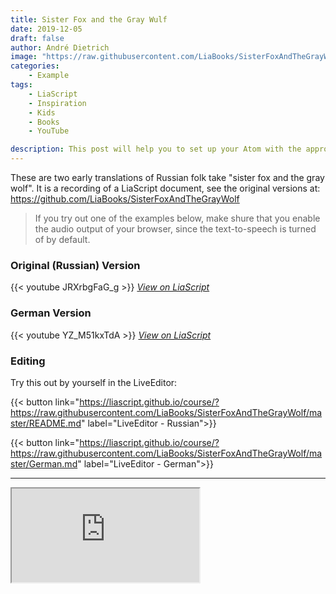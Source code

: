 ```yaml
---
title: Sister Fox and the Gray Wulf
date: 2019-12-05
draft: false
author: André Dietrich
image: "https://raw.githubusercontent.com/LiaBooks/SisterFoxAndTheGrayWolf/master/pic/20.png"
categories: 
    - Example
tags: 
    - LiaScript
    - Inspiration
    - Kids
    - Books
    - YouTube

description: This post will help you to set up your Atom with the appropriate plugins to speed up your development process.
---
```


These are two early translations of Russian folk take "sister fox and the gray wolf".
It is a recording of a LiaScript document, see the original versions at:
https://github.com/LiaBooks/SisterFoxAndTheGrayWolf

> If you try out one of the examples below, make shure that you enable the audio output of your browser, since the text-to-speech is turned of by default.

### Original (Russian) Version

{{< youtube JRXrbgFaG_g >}}
_[View on LiaScript](https://liascript.github.io/course/?https://raw.githubusercontent.com/LiaBooks/SisterFoxAndTheGrayWolf/master/README.md)_


### German Version

{{< youtube YZ_M51kxTdA >}}
_[View on LiaScript](https://liascript.github.io/course/?https://raw.githubusercontent.com/LiaBooks/SisterFoxAndTheGrayWolf/master/German.md)_


### Editing

Try this out by yourself in the LiveEditor:

{{< button link="https://liascript.github.io/course/?https://raw.githubusercontent.com/LiaBooks/SisterFoxAndTheGrayWolf/master/README.md" label="LiveEditor - Russian">}}

{{< button link="https://liascript.github.io/course/?https://raw.githubusercontent.com/LiaBooks/SisterFoxAndTheGrayWolf/master/German.md" label="LiveEditor - German">}}

---

<iframe class="liveeditor" src="https://liascript.github.io/LiveEditor/?/show/file/https://raw.githubusercontent.com/LiaBooks/SisterFoxAndTheGrayWolf/master/README.md"></iframe>